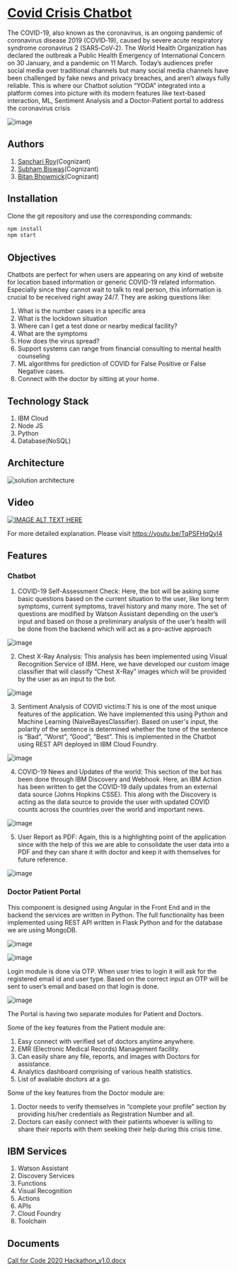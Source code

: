 # [Covid Crisis Chatbot](https://callforcodechatbotui.eu-gb.cf.appdomain.cloud/ )
The COVID-19, also known as the coronavirus, is an ongoing pandemic of coronavirus disease 2019 (COVID‑19), caused by severe acute respiratory syndrome coronavirus 2 (SARS‑CoV‑2). The World Health Organization has declared the outbreak a Public Health Emergency of International Concern on 30 January, and a pandemic on 11 March. Today’s audiences prefer social media over traditional channels but many social media channels have been challenged by fake news and privacy breaches, and aren’t always fully reliable. This is where our Chatbot solution “YODA” integrated into a platform comes into picture with its modern features like text-based interaction, ML, Sentiment Analysis and a Doctor-Patient portal to address the coronavirus crisis

![image](https://user-images.githubusercontent.com/29679357/89035306-554e5080-d358-11ea-9f47-dbe6d15a209c.png)

## Authors

1.  [Sanchari Roy](https://github.com/sanchariroy20)(Cognizant)
2.  [Subham Biswas](https://github.com/fiore-code)(Cognizant)
3.  [Bitan Bhowmick](https://github.com/BitanBhowmick)(Cognizant)

## Installation

Clone the git repository and use the corresponding commands:

```bash
npm install
npm start
```

## Objectives

Chatbots are perfect for when users are appearing on any kind of website for location based information or generic COVID-19 related information. Especially since they cannot wait to talk to real person, this information is crucial to be received right away 24/7. They are asking questions like:
1.  What is the number cases in a specific area
2.  What is the lockdown situation
3.  Where can I get a test done or nearby medical facility?
4.  What are the symptoms
5.  How does the virus spread?
6.  Support systems can range from financial consulting to mental health counseling
7.	ML algorithms for prediction of COVID for False Positive or False Negative cases.
8.  Connect with the doctor by sitting at your home.



## Technology Stack
1.  IBM Cloud 
2.	Node JS
3.  Python
4.  Database(NoSQL)

## Architecture

![solution architecture](https://user-images.githubusercontent.com/29679357/89049610-28f1fe80-d36f-11ea-9bbf-03975c23049b.png)

## Video
[![IMAGE ALT TEXT HERE](https://img.youtube.com/vi/L0uRhHbRSMs/0.jpg)](https://www.youtube.com/watch?v=L0uRhHbRSMs)

For more detailed explanation. Please visit https://youtu.be/TqPSFHqQyI4

## Features

### Chatbot
  1.  COVID-19 Self-Assessment Check: Here, the bot will be asking some basic questions based on the current situation to the user, like long term symptoms, current symptoms, travel history and many more. The set of questions are modified by Watson Assistant depending on the user’s input and based on those a preliminary analysis of the user’s health will be done from the backend which will act as a pro-active approach
  
  ![image](https://user-images.githubusercontent.com/29679357/89051085-563fac00-d371-11ea-9afc-9f9ef34ee96f.png)
  
 2. Chest X-Ray Analysis: This analysis has been implemented using Visual Recognition Service of IBM. Here, we have developed our custom image classifier that will classify “Chest X-Ray” images which will be provided by the user as an input to the bot.
 
 ![image](https://user-images.githubusercontent.com/29679357/89051149-70798a00-d371-11ea-8d9c-30070abd6af9.png)
 
 3. Sentiment Analysis of COVID victims:T his is one of the most unique features of the application. We have implemented this using Python and Machine Learning (NaiveBayesClassifier). Based on user's input, the polarity of the sentence is determined whether the tone of the sentence is “Bad”, ”Worst”, ”Good”, ”Best”. This is implemented in the Chatbot using REST API deployed in IBM Cloud Foundry.
 
![image](https://user-images.githubusercontent.com/29679357/89051262-9a32b100-d371-11ea-94a1-8f8a7d91edb4.png)

4.  COVID-19 News and Updates of the world: This section of the bot has been done through IBM Discovery and Webhook. Here, an IBM Action has been written to get the COVID-19 daily updates from an external data source (Johns Hopkins CSSE). This along with the Discovery is acting as the data source to provide the user with updated COVID counts across the countries over the world and important news. 

![image](https://user-images.githubusercontent.com/29679357/89051329-b898ac80-d371-11ea-820e-e6bb79517ca1.png)

5.  User Report as PDF: Again, this is a highlighting point of the application since with the help of this we are able to consolidate the user data into a PDF and they can share it with doctor and keep it with themselves for future reference.

![image](https://user-images.githubusercontent.com/29679357/89051553-10cfae80-d372-11ea-9a97-b7dcde381f43.png)

### Doctor Patient Portal
This component is designed using Angular in the Front End and in the backend the services are written in Python. The full functionality has been implemented using REST API written in Flask Python and for the database we are using MongoDB. 

![image](https://user-images.githubusercontent.com/29679357/89051646-32c93100-d372-11ea-8327-216f3a2988b5.png)

![image](https://user-images.githubusercontent.com/29679357/89051707-46749780-d372-11ea-86ff-7ac52f367790.png)

Login module is done via OTP. When user tries to login it will ask for the registered email id and user type. Based on the correct input an OTP will be sent to user’s email and based on that login is done.

![image](https://user-images.githubusercontent.com/29679357/89051762-59876780-d372-11ea-96ed-e5a400411f22.png)


The Portal is having two separate modules for Patient and Doctors. 

Some of the key features from the Patient module are:
1.	Easy connect with verified set of doctors anytime anywhere.
2.	EMR (Electronic Medical Records) Management facility.
3.	Can easily share any file, reports, and images with Doctors for assistance.
4.	Analytics dashboard comprising of various health statistics.
5.	List of available doctors at a go.

Some of the key features from the Doctor module are:
1.	Doctor needs to verify themselves in “complete your profile” section by providing his/her credentials as Registration Number and all. 
2.	Doctors can easily connect with their patients whoever is willing to share their reports with them seeking their help during this crisis time.

## IBM Services
1.  Watson Assistant
2.  Discovery Services
3.  Functions
4.  Visual Recognition
5.  Actions
6.  APIs
7.  Cloud Foundry
8.  Toolchain

## Documents
[Call for Code 2020 Hackathon_v1.0.docx](https://github.com/fiore-code/CallforCodechatbot/files/5007909/Call.for.Code.2020.Hackathon_v1.0.docx)

